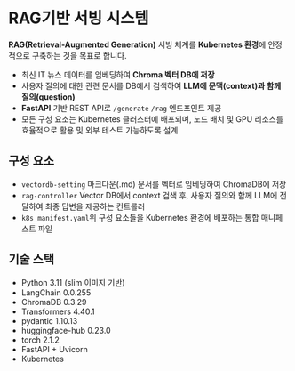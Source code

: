# RAG기반 서빙 시스템

**RAG(Retrieval-Augmented Generation)** 서빙 체계를 **Kubernetes 환경**에 안정적으로 구축하는 것을 목표로 합니다.

- 최신 IT 뉴스 데이터를 임베딩하여 **Chroma 벡터 DB에 저장**
- 사용자 질의에 대한 관련 문서를 DB에서 검색하여 **LLM에 문맥(context)과 함께 질의(question)**
- **FastAPI** 기반 REST API로  `/generate` `/rag` 엔드포인트 제공
- 모든 구성 요소는 Kubernetes 클러스터에 배포되며, 노드 배치 및 GPU 리소스를 효율적으로 활용 및 외부 테스트 가능하도록 설계

## 구성 요소
- `vectordb-setting` 마크다운(.md) 문서를 벡터로 임베딩하여 ChromaDB에 저장
- `rag-controller`   Vector DB에서 context 검색 후, 사용자 질의와 함께 LLM에 전달하여 최종 답변을 제공하는 컨트롤러
- `k8s_manifest.yaml`위 구성 요소들을 Kubernetes 환경에 배포하는 통합 매니페스트 파일

## 기술 스택
- Python 3.11 (slim 이미지 기반)
- LangChain 0.0.255
- ChromaDB 0.3.29
- Transformers 4.40.1
- pydantic 1.10.13
- huggingface-hub 0.23.0
- torch 2.1.2
- FastAPI + Uvicorn
- Kubernetes


